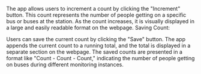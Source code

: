 The app allows users to increment a count by clicking the "Increment" button. This count represents the number of people getting on a specific bus or buses at the station.
As the count increases, it is visually displayed in a large and easily readable format on the webpage.
Saving Count:

Users can save the current count by clicking the "Save" button. The app appends the current count to a running total, and the total is displayed in a separate section on the webpage.
The saved counts are presented in a format like "Count - Count - Count," indicating the number of people getting on buses during different monitoring instances.
